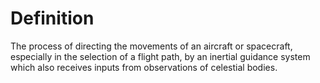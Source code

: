 # Definition

The process of directing the movements of an aircraft or spacecraft,
especially in the selection of a flight path, by an inertial guidance
system which also receives inputs from observations of celestial bodies.
